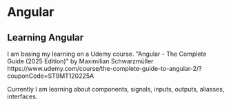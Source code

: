 # Angular
<h2>Learning Angular</h2>
<p>I am basing my learning on a Udemy course. "Angular - The Complete Guide (2025 Edition)" by Maximilian Schwarzmüller 
  https://www.udemy.com/course/the-complete-guide-to-angular-2/?couponCode=ST9MT120225A </p>

Currently I am learning about components, signals, inputs, outputs, aliasses, interfaces.
